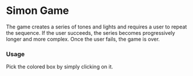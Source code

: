 # Simon Game

The game creates a series of tones and lights and requires a user to repeat the sequence. If the user succeeds, the series becomes progressively longer and more complex. Once the user fails, the game is over.

### Usage

Pick the colored box by simply clicking on it.
